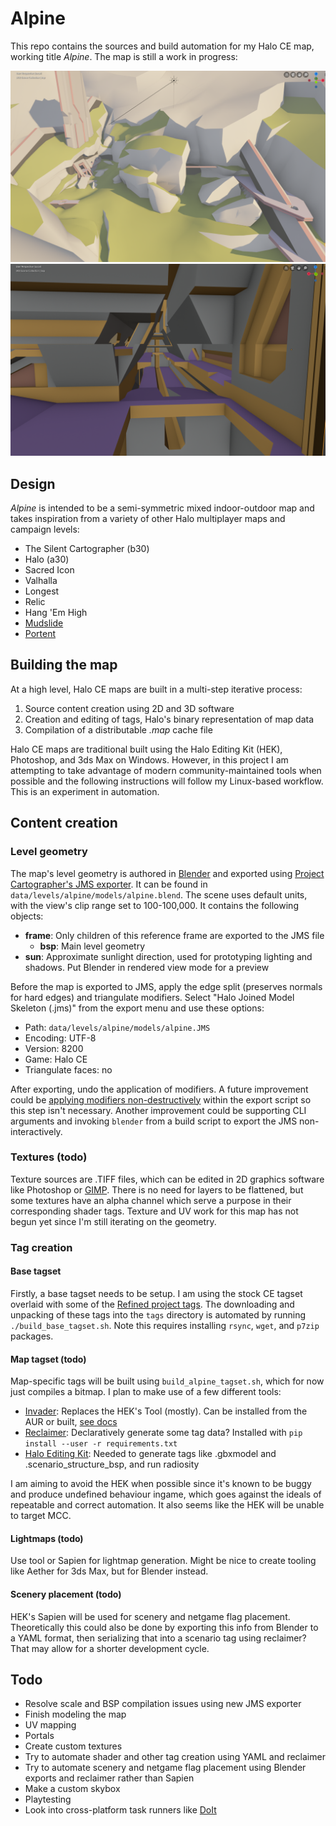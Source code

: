# Alpine

This repo contains the sources and build automation for my Halo CE map, working title _Alpine_. The map is still a work in progress:

![Screenshot](mesh.png)
![Screenshot 2](mesh2.png)

## Design

_Alpine_ is intended to be a semi-symmetric mixed indoor-outdoor map and takes inspiration from a variety of other Halo multiplayer maps and campaign levels:

* The Silent Cartographer (b30)
* Halo (a30)
* Sacred Icon
* Valhalla
* Longest
* Relic
* Hang 'Em High
* [Mudslide](http://hce.halomaps.org/index.cfm?fid=528)
* [Portent](http://hce.halomaps.org/index.cfm?fid=1796)

## Building the map

At a high level, Halo CE maps are built in a multi-step iterative process:

1. Source content creation using 2D and 3D software
2. Creation and editing of tags, Halo's binary representation of map data
3. Compilation of a distributable _.map_ cache file

Halo CE maps are traditional built using the Halo Editing Kit (HEK), Photoshop, and 3ds Max on Windows. However, in this project I am attempting to take advantage of modern community-maintained tools when possible and the following instructions will follow my Linux-based workflow. This is an experiment in automation.

## Content creation
### Level geometry

The map's level geometry is authored in [Blender][2] and exported using [Project Cartographer's JMS exporter][1]. It can be found in `data/levels/alpine/models/alpine.blend`. The scene uses default units, with the view's clip range set to 100-100,000. It contains the following objects:

* **frame**: Only children of this reference frame are exported to the JMS file
  * **bsp**: Main level geometry
* **sun**: Approximate sunlight direction, used for prototyping lighting and shadows. Put Blender in rendered view mode for a preview

Before the map is exported to JMS, apply the edge split (preserves normals for hard edges) and triangulate modifiers. Select "Halo Joined Model Skeleton (.jms)" from the export menu and use these options:

* Path: `data/levels/alpine/models/alpine.JMS`
* Encoding: UTF-8
* Version: 8200
* Game: Halo CE
* Triangulate faces: no

After exporting, undo the application of modifiers. A future improvement could be [applying modifiers non-destructively][8] within the export script so this step isn't necessary. Another improvement could be supporting CLI arguments and invoking `blender` from a build script to export the JMS non-interactively.

### Textures (todo)

Texture sources are .TIFF files, which can be edited in 2D graphics software like Photoshop or [GIMP][7]. There is no need for layers to be flattened, but some textures have an alpha channel which serve a purpose in their corresponding shader tags. Texture and UV work for this map has not begun yet since I'm still iterating on the geometry.

### Tag creation
#### Base tagset

Firstly, a base tagset needs to be setup. I am using the stock CE tagset overlaid with some of the [Refined project tags][9]. The downloading and unpacking of these tags into the `tags` directory is automated by running `./build_base_tagset.sh`. Note this requires installing `rsync`, `wget`, and `p7zip` packages.

#### Map tagset (todo)

Map-specific tags will be built using `build_alpine_tagset.sh`, which for now just compiles a bitmap. I plan to make use of a few different tools:

* [Invader][4]: Replaces the HEK's Tool (mostly). Can be installed from the AUR or built, [see docs][10]
* [Reclaimer][5]: Declaratively generate some tag data? Installed with `pip install --user -r requirements.txt`
* [Halo Editing Kit][6]: Needed to generate tags like .gbxmodel and .scenario_structure_bsp, and run radiosity

I am aiming to avoid the HEK when possible since it's known to be buggy and produce undefined behaviour ingame, which goes against the ideals of repeatable and correct automation. It also seems like the HEK will be unable to target MCC.

#### Lightmaps (todo)

Use tool or Sapien for lightmap generation. Might be nice to create tooling like Aether for 3ds Max, but for Blender instead.

#### Scenery placement (todo)

HEK's Sapien will be used for scenery and netgame flag placement. Theoretically this could also be done by exporting this info from Blender to a YAML format, then serializing that into a scenario tag using reclaimer? That may allow for a shorter development cycle.

## Todo
* Resolve scale and BSP compilation issues using new JMS exporter
* Finish modeling the map
* UV mapping
* Portals
* Create custom textures
* Try to automate shader and other tag creation using YAML and reclaimer
* Try to automate scenery and netgame flag placement using Blender exports and reclaimer rather than Sapien
* Make a custom skybox
* Playtesting
* Look into cross-platform task runners like [DoIt][3]


[1]: https://github.com/Project-Cartographer/H2V-Blender-JMSv2-Exporter
[2]: https://www.blender.org/
[3]: https://pydoit.org/
[4]: https://github.com/Kavawuvi/invader
[5]: https://github.com/Sigmmma/reclaimer
[6]: http://hce.halomaps.org/index.cfm?fid=411
[7]: https://www.gimp.org/
[8]: https://docs.blender.org/api/blender_python_api_2_63_14/bpy.types.Object.html?highlight=object#bpy.types.Object.to_mesh
[9]: https://www.reddit.com/r/HaloCERefined/
[10]: https://invader.opencarnage.net/
